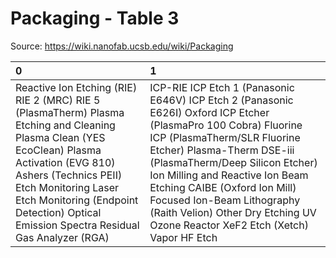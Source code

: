 # Packaging - Table 3

Source: https://wiki.nanofab.ucsb.edu/wiki/Packaging

| 0                                                                                                                                                                                                                                                                                     | 1                                                                                                                                                                                                                                                                                                                                                                                                |
|:--------------------------------------------------------------------------------------------------------------------------------------------------------------------------------------------------------------------------------------------------------------------------------------|:-------------------------------------------------------------------------------------------------------------------------------------------------------------------------------------------------------------------------------------------------------------------------------------------------------------------------------------------------------------------------------------------------|
| Reactive Ion Etching (RIE) RIE 2 (MRC) RIE 5 (PlasmaTherm) Plasma Etching and Cleaning Plasma Clean (YES EcoClean) Plasma Activation (EVG 810) Ashers (Technics PEII) Etch Monitoring Laser Etch Monitoring (Endpoint Detection) Optical Emission Spectra Residual Gas Analyzer (RGA) | ICP-RIE ICP Etch 1 (Panasonic E646V) ICP Etch 2 (Panasonic E626I) Oxford ICP Etcher (PlasmaPro 100 Cobra) Fluorine ICP (PlasmaTherm/SLR Fluorine Etcher) Plasma-Therm DSE-iii (PlasmaTherm/Deep Silicon Etcher) Ion Milling and Reactive Ion Beam Etching CAIBE (Oxford Ion Mill) Focused Ion-Beam Lithography (Raith Velion) Other Dry Etching UV Ozone Reactor XeF2 Etch (Xetch) Vapor HF Etch |